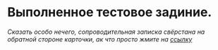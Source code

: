 # Выполненное тестовое задиние.
*Сказать особо нечего, сопроводительная записка свёрстана на обратной стороне карточки, ак что просто жмите на [ссылку](https://ffnick.github.io/testovoe-ink-/)*
